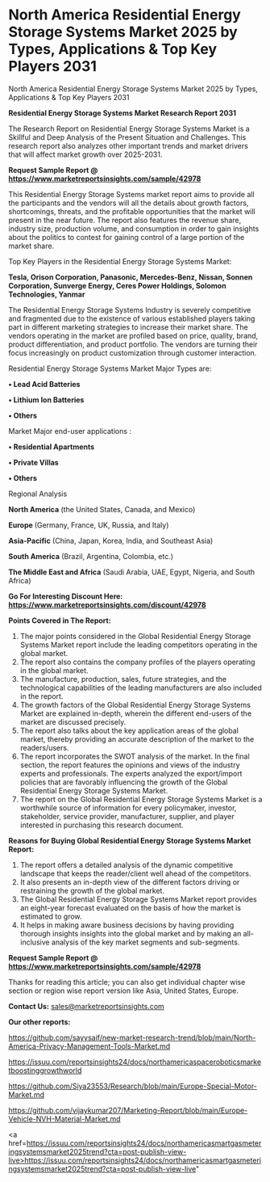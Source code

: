 # North America Residential Energy Storage Systems Market 2025 by Types, Applications & Top Key Players 2031
North America Residential Energy Storage Systems Market 2025 by Types, Applications & Top Key Players 2031

<strong>Residential Energy Storage Systems Market Research Report 2031</strong>

The Research Report on Residential Energy Storage Systems Market is a Skillful and Deep Analysis of the Present Situation and Challenges. This research report also analyzes other important trends and market drivers that will affect market growth over 2025-2031.

<strong>Request Sample Report @ <a href=https://www.marketreportsinsights.com/sample/42978>https://www.marketreportsinsights.com/sample/42978</a></strong>

This Residential Energy Storage Systems market report aims to provide all the participants and the vendors will all the details about growth factors, shortcomings, threats, and the profitable opportunities that the market will present in the near future. The report also features the revenue share, industry size, production volume, and consumption in order to gain insights about the politics to contest for gaining control of a large portion of the market share.

Top Key Players in the Residential Energy Storage Systems Market:

<strong>Tesla, Orison Corporation, Panasonic, Mercedes-Benz, Nissan, Sonnen Corporation, Sunverge Energy, Ceres Power Holdings, Solomon Technologies, Yanmar</strong>

The Residential Energy Storage Systems Industry is severely competitive and fragmented due to the existence of various established players taking part in different marketing strategies to increase their market share. The vendors operating in the market are profiled based on price, quality, brand, product differentiation, and product portfolio. The vendors are turning their focus increasingly on product customization through customer interaction.

Residential Energy Storage Systems Market Major Types are:

<strong>•  Lead Acid Batteries

•  Lithium Ion Batteries

•  Others</strong>

Market Major end-user applications :

<strong>•  Residential Apartments

•  Private Villas

•  Others</strong>

Regional Analysis

</u><strong><b>North America</b></strong> (the United States, Canada, and Mexico)

<strong><b>Europe </b></strong>(Germany, France, UK, Russia, and Italy)

<strong><b>Asia-Pacific</b></strong> (China, Japan, Korea, India, and Southeast Asia)

<strong><b>South America</b></strong> (Brazil, Argentina, Colombia, etc.)

<strong><b>The Middle East and Africa</b></strong> (Saudi Arabia, UAE, Egypt, Nigeria, and South Africa)

<strong>Go For Interesting Discount Here: <a href=https://www.marketreportsinsights.com/discount/42978>https://www.marketreportsinsights.com/discount/42978</a></strong>

<strong>Points Covered in The Report:</strong>
<ol>
  <li>The major points considered in the Global Residential Energy Storage Systems Market report include the leading competitors operating in the global market.</li>
  <li>The report also contains the company profiles of the players operating in the global market.</li>
  <li>The manufacture, production, sales, future strategies, and the technological capabilities of the leading manufacturers are also included in the report.</li>
  <li>The growth factors of the Global Residential Energy Storage Systems Market are explained in-depth, wherein the different end-users of the market are discussed precisely.</li>
  <li>The report also talks about the key application areas of the global market, thereby providing an accurate description of the market to the readers/users.</li>
  <li>The report incorporates the SWOT analysis of the market. In the final section, the report features the opinions and views of the industry experts and professionals. The experts analyzed the export/import policies that are favorably influencing the growth of the Global Residential Energy Storage Systems Market.</li>
  <li>The report on the Global Residential Energy Storage Systems Market is a worthwhile source of information for every policymaker, investor, stakeholder, service provider, manufacturer, supplier, and player interested in purchasing this research document.</li>
</ol>
<strong>Reasons for Buying Global Residential Energy Storage Systems Market Report:</strong>

<ol>
  <li>The report offers a detailed analysis of the dynamic competitive landscape that keeps the reader/client well ahead of the competitors.</li>
  <li>It also presents an in-depth view of the different factors driving or restraining the growth of the global market.</li>
  <li>The Global Residential Energy Storage Systems Market report provides an eight-year forecast evaluated on the basis of how the market is estimated to grow.</li>
  <li>It helps in making aware business decisions by having providing thorough insights insights into the global market and by making an all-inclusive analysis of the key market segments and sub-segments.</li>
</ol>
<strong>Request Sample Report @ <a href=https://www.marketreportsinsights.com/sample/42978>https://www.marketreportsinsights.com/sample/42978</a></strong>


Thanks for reading this article; you can also get individual chapter wise section or region wise report version like Asia, United States, Europe.

<strong>Contact Us:</strong>
sales@marketreportsinsights.com

<strong>Our other reports:</strong>

<a href=https://github.com/sayysaif/new-market-research-trend/blob/main/North-America-Privacy-Management-Tools-Market.md>https://github.com/sayysaif/new-market-research-trend/blob/main/North-America-Privacy-Management-Tools-Market.md</a>

<a href=https://issuu.com/reportsinsights24/docs/northamericaspaceroboticsmarketboostinggrowthworld>https://issuu.com/reportsinsights24/docs/northamericaspaceroboticsmarketboostinggrowthworld</a>

<a href=https://github.com/Siya23553/Research/blob/main/Europe-Special-Motor-Market.md>https://github.com/Siya23553/Research/blob/main/Europe-Special-Motor-Market.md</a>

<a href=https://github.com/vijaykumar207/Marketing-Report/blob/main/Europe-Vehicle-NVH-Material-Market.md>https://github.com/vijaykumar207/Marketing-Report/blob/main/Europe-Vehicle-NVH-Material-Market.md</a>

<a href=https://issuu.com/reportsinsights24/docs/northamericasmartgasmeteringsystemsmarket2025trend?cta=post-publish-view-live>https://issuu.com/reportsinsights24/docs/northamericasmartgasmeteringsystemsmarket2025trend?cta=post-publish-view-live</a>"

